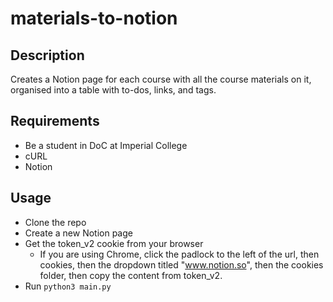 # materials-to-notion

## Description
Creates a Notion page for each course with all the course materials on it, organised into a table with to-dos, links, and tags. 

## Requirements
  - Be a student in DoC at Imperial College
  - cURL
  - Notion
  
## Usage
  - Clone the repo
  - Create a new Notion page
  - Get the token_v2 cookie from your browser
    - If you are using Chrome, click the padlock to the left of the url, then cookies, then the dropdown titled "www.notion.so", then the cookies folder, then copy the content from token_v2.
  - Run `python3 main.py`
 
 
